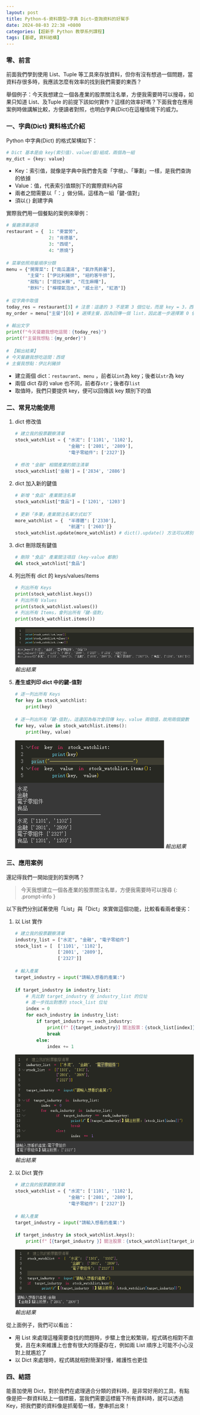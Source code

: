 ```yaml
---
layout: post
title: Python-6-資料類型—字典 Dict—查詢資料的好幫手
date: 2024-08-03 22:38 +0800
categories: [超新手 Python 教學系列課程]
tags: [基礎, 資料結構]
---
```

### 零、前言

前面我們學到使用 List、Tuple 等工具來存放資料，但你有沒有想過一個問題，當資料存很多時，我應該怎麼有效率的找到我們需要的東西？

舉個例子：今天我想建立一個各產業的股票關注名單，方便我需要時可以搜尋，如果只知道 List、及Tuple 的前提下該如何實作？這樣的效率好嗎？下面我會在應用案例時做講解比較，方便讀者對照，也明白字典(Dict)在這種情境下的威力。

### 一、字典(Dict) 資料格式介紹

Python 中字典(Dict) 的格式架構如下：

```python
# Dict 基本是由 key(索引值)、value(值)組成，兩個為一組
my_dict = {key: value}
```

- Key：索引值，就像是字典中我們會先查「字根」、「筆劃」一樣，是我們查詢的依據
- Value：值，代表索引值類別下的實際資料內容
- 兩者之間需要以「：」做分隔，這樣為一組「鍵-值對」
- 須以`{}` 創建字典

實際我們用一個餐點的案例來舉例：

```python
# 餐廳清單選項
restaurant = {  1: "麥當勞",
                2: "肯德基",
                3: "西堤",
                4: "原燒"}

# 菜單依照用餐順序分類
menu = {"開胃菜": ["南瓜濃湯", "氣炸馬鈴薯"],
        "主餐": ["伊比利豬排", "紐約客牛排"],
        "甜點": ["提拉米蘇", "花生麻糬"],
        "飲料": ["檸檬氣泡水", "威士忌", "紅酒"]}

# 從字典中取值
today_res = restaurant[3] # 注意：這邊的 3 不是第 3 個位址，而是 key = 3，西堤
my_order = menu["主餐"][0] # 選擇主餐，因為回傳一個 list，因此進一步選擇第 0 個位址的 "伊比利豬排"

# 輸出文字
print(f"今天餐廳我想吃這間：{today_res}")
print(f"主餐我想點：{my_order}")

# 【輸出結果】
# 今天餐廳我想吃這間：西堤
# 主餐我想點：伊比利豬排
```

- 建立兩個 dict：`restaurant`、`menu` ，前者以`int`為 key；後者以`str`為 key
- 兩個 dict 存的 value 也不同，前者存`str`；後者存`list`
- 取值時，我們只要提供 key，便可以回傳該 key 類別下的值

### 二、常見功能使用

1. dict 修改值
    
    ```python
    # 建立我的股票觀察清單
    stock_watchlist = { "水泥": ['1101', '1102'],
                        "金融": ['2801', '2809'],
                        "電子零組件": ['2327']}
    
    # 修改 "金融" 相關產業的關注清單
    stock_watchlist['金融'] = ['2834', '2886']
    ```
    
2. dict 加入新的鍵值
    
    ```python
    # 新增 "食品" 產業關注名單
    stock_watchlist["食品"] = ['1201', '1203']
    
    # 更新「多筆」產業關注名單方式如下
    more_watchlist = {  "半導體": ['2330'],
                        "航運": ['2603']}
    stock_watchlist.update(more_watchlist) # dict().update() 方法可以將別的 dict 加入
    ```
    
3. dict 刪除既有鍵值
    
    ```python
    # 刪除 "食品" 產業關注項目 (key-value 都刪)
    del stock_watchlist["食品"]
    ```
    
4. 列出所有 dict 的 keys/values/items
    
    ```python
    # 列出所有 Keys
    print(stock_watchlist.keys())
    # 列出所有 Values
    print(stock_watchlist.values())
    # 列出所有 Items，會列出所有「鍵-值對」
    print(stock_watchlist.items())
    ```
    
    ![輸出結果](/assets/img/post_img/Python-6-資料類型—字典%20Dict—查詢資料的好幫手%20c1d637386eb0430aaf10d8fcc3c81290/Untitled.png)
    _輸出結果_
    
5. **產生或列印 dict 中的鍵-值對**
    
    ```python
    # 逐一列出所有 Keys
    for key in stock_watchlist:
        print(key)
    
    # 逐一列出所有「鍵-值對」，這邊因為每次會回傳 key、value 兩個值，故用兩個變數
    for key, value in stock_watchlist.items():
        print(key, value)
    ```
    
    ![輸出結果](/assets/img/post_img/Python-6-資料類型—字典%20Dict—查詢資料的好幫手%20c1d637386eb0430aaf10d8fcc3c81290/Untitled%201.png)
    _輸出結果_
    

### 三、應用案例

還記得我們一開始提到的案例嗎？

> 今天我想建立一個各產業的股票關注名單，方便我需要時可以搜尋
{: .prompt-info }

以下我們分別試著使用「List」與「Dict」來實做這個功能，比較看看兩者優劣：

1. 以 List 實作
    
    ```python
    # 建立我的股票觀察清單
    industry_list = ["水泥", "金融", "電子零組件"]
    stock_list = [  ['1101', '1102'],
                    ['2801', '2809'],
                    ['2327']]
    
    # 輸入產業
    target_industry = input("請輸入想看的產業:")
    
    if target_industry in industry_list:
        # 先比對 target_industry 在 industry_list 的位址
        # 進一步找出對應的 stock_list 位址
        index = 0
        for each_industry in industry_list:
            if target_industry == each_industry:
                print(f"【{target_industry}】關注股票：{stock_list[index]}")
                break
            else:
                index += 1
    ```
    
    ![輸出結果](/assets/img/post_img/Python-6-資料類型—字典%20Dict—查詢資料的好幫手%20c1d637386eb0430aaf10d8fcc3c81290/Untitled%202.png)
    _輸出結果_
    
2. 以 Dict 實作
    
    ```python
    # 建立我的股票觀察清單
    stock_watchlist = { "水泥": ['1101', '1102'],
                        "金融": ['2801', '2809'],
                        "電子零組件": ['2327']}
    
    # 輸入產業						
    target_industry = input("請輸入想看的產業:")
    
    if target_industry in stock_watchlist.keys():
        print(f"【{target_industry }】關注股票：{stock_watchlist[target_industry]}")
    ```
    
    ![輸出結果](/assets/img/post_img/Python-6-資料類型—字典%20Dict—查詢資料的好幫手%20c1d637386eb0430aaf10d8fcc3c81290/Untitled%203.png)
    _輸出結果_
    

從上面例子，我們可以看出：

- 用 List 來處理這種需要查找的問題時，步驟上會比較繁瑣，程式碼也相對不直覺，且在未來維護上也會有很大的隱憂存在，例如兩 List 順序上可能不小心沒對上就尷尬了
- 以 Dict 來處理時，程式碼就相對簡潔好懂，維護性也更佳

### 四、結語

能善加使用 Dict，對於我們在處理適合分類的資料時，是非常好用的工具，有點像是把一群資料貼上一個標籤，當我們需要這標籤下所有資料時，就可以透過 Key，把我們要的資料像是抓葡萄一樣，整串抓出來！